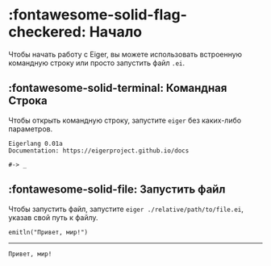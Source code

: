 # __:fontawesome-solid-flag-checkered: Начало__
Чтобы начать работу с Eiger, вы можете использовать встроенную командную строку или просто запустить файл `.ei`.

## :fontawesome-solid-terminal: Командная Строка
Чтобы открыть командную строку, запустите `eiger` без каких-либо параметров.
```shell
Eigerlang 0.01a
Documentation: https://eigerproject.github.io/docs

#-> _
```

## :fontawesome-solid-file: Запустить файл
Чтобы запустить файл, запустите `eiger ./relative/path/to/file.ei`, указав свой путь к файлу.
```eiger
emitln("Привет, мир!")
```
---
```shell
Привет, мир!
```